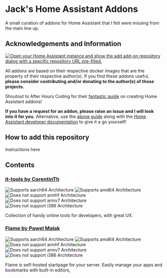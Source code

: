 # Jack's Home Assistant Addons
A small curation of addons for Home Assistant that I felt were missing from the main line up.

## Acknowledgements and Information
[![Open your Home Assistant instance and show the add add-on repository dialog with a specific repository URL pre-filled.](https://my.home-assistant.io/badges/supervisor_add_addon_repository.svg)](https://my.home-assistant.io/redirect/supervisor_add_addon_repository/?repository_url=https%3A%2F%2Fgithub.com%2FJackTyson%2FJack-s-Home-Assistant-Addons)

All addons are based on their respective docker images that are the property of their respective author(s). If you find these addons useful, **please consider contributing and/or donating to the author(s) of those projects.**

Shoutout to After Hours Coding for their [fantastic guide](https://afterhourscoding.wordpress.com/2023/01/21/making-your-own-home-assistant-add-on/) on creating Home Assistant addons!

**If you have a request for an addon, please raise an issue and I will look into it for you.** Alternative, use the [above guide](https://afterhourscoding.wordpress.com/2023/01/21/making-your-own-home-assistant-add-on/) along with the [Home Assistant developer documentation](https://developers.home-assistant.io/docs/add-ons/tutorial/) to give it a go yourself!

## How to add this repository
Instructions here
## Contents
### [it-tools by CorentinTh](https://github.com/CorentinTh/it-tools)
![Supports aarch64 Architecture][aarch64-shield-yes]
![Supports amd64 Architecture][amd64-shield-yes]
![Does not support armhf Architecture][armhf-shield-no]
![Does not support armv7 Architecture][armv7-shield-no]
![Does not support i386 Architecture][i386-shield-no]

Collection of handy online tools for developers, with great UX.

### [Flame by Pawel Malak](https://github.com/pawelmalak/flame)
![Supports aarch64 Architecture][aarch64-shield-yes]
![Supports amd64 Architecture][amd64-shield-yes]
![Does not support armhf Architecture][armhf-shield-no]
![Does not support armv7 Architecture][armv7-shield-yes]
![Does not support i386 Architecture][i386-shield-no]

Flame is self-hosted startpage for your server. Easily manage your apps and bookmarks with built-in editors,





[//]: # (Badges)
[aarch64-shield-yes]: https://img.shields.io/badge/aarch64-yes-green.svg
[amd64-shield-yes]: https://img.shields.io/badge/amd64-yes-green.svg
[armhf-shield-yes]: https://img.shields.io/badge/armhf-yes-green.svg
[armv7-shield-yes]: https://img.shields.io/badge/armv7-yes-green.svg
[i386-shield-yes]: https://img.shields.io/badge/i386-yes-green.svg
[aarch64-shield-no]: https://img.shields.io/badge/aarch64-no-red.svg
[amd64-shield-no]: https://img.shields.io/badge/amd64-no-red.svg
[armhf-shield-no]: https://img.shields.io/badge/armhf-no-red.svg
[armv7-shield-no]: https://img.shields.io/badge/armv7-no-red.svg
[i386-shield-no]: https://img.shields.io/badge/i386-no-red.svg
